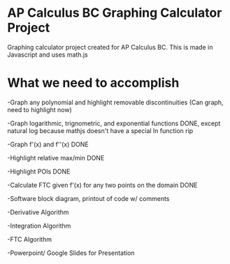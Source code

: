 # AP Calculus BC Graphing Calculator Project
Graphing calculator project created for AP Calculus BC. This is made in Javascript and uses math.js

# What we need to accomplish
-Graph any polynomial and highlight removable discontinuities (Can graph, need to highlight now)

-Graph logarithmic, trignometric, and exponential functions DONE, except natural log because mathjs doesn't have a special ln function rip

-Graph f'(x) and f''(x) DONE

-Highlight relative max/min DONE

-Highlight POIs DONE

-Calculate FTC given f'(x) for any two points on the domain  DONE

-Software block diagram, printout of code w/ comments

-Derivative Algorithm

-Integration Algorithm

-FTC Algorithm

-Powerpoint/ Google Slides for Presentation

